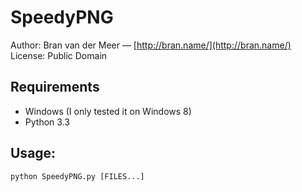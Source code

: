 # SpeedyPNG

Author: Bran van der Meer — [http://bran.name/](http://bran.name/)  
License: Public Domain

## Requirements
- Windows (I only tested it on Windows 8)
- Python 3.3

## Usage:

	python SpeedyPNG.py [FILES...]